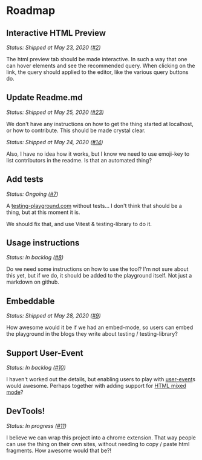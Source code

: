 # Roadmap

## Interactive HTML Preview

_Status: Shipped at May 23, 2020 ([#2](https://github.com/testing-library/testing-playground/issues/2))_

The html preview tab should be made interactive. In such a way that one can hover elements and see the recommended query. When clicking on the link, the query should applied to the editor, like the various query buttons do.

## Update Readme.md

_Status: Shipped at May 25, 2020 ([#23](https://github.com/testing-library/testing-playground/pull/23))_

We don't have any instructions on how to get the thing started at localhost, or how to contribute. This should be made crystal clear.

_Status: Shipped at May 24, 2020 ([#14](https://github.com/testing-library/testing-playground/issues/4))_

Also, I have no idea how it works, but I know we need to use emoji-key to list contributors in the readme. Is that an automated thing?

## Add tests

_Status: Ongoing ([#7](https://github.com/testing-library/testing-playground/issues/7))_

A [testing-playground.com] without tests... I don't think that should be a thing, but at this moment it is.

We should fix that, and use Vitest & testing-library to do it.

## Usage instructions

_Status: In backlog ([#8](https://github.com/testing-library/testing-playground/issues/8))_

Do we need some instructions on how to use the tool? I'm not sure about this yet, but if we do, it should be added to the playground itself. Not just a markdown on github.

## Embeddable

_Status: Shipped at May 28, 2020 ([#9](https://github.com/testing-library/testing-playground/issues/9))_

How awesome would it be if we had an embed-mode, so users can embed the playground in the blogs they write about testing / testing-library?

## Support User-Event

_Status: In backlog ([#10](https://github.com/testing-library/testing-playground/issues/10))_

I haven't worked out the details, but enabling users to play with [user-event]s would awesome. Perhaps together with adding support for [HTML mixed mode]?

## DevTools!

_Status: In progress ([#11](https://github.com/testing-library/testing-playground/issues/11))_

I believe we can wrap this project into a chrome extension. That way people can use the thing on their own sites, without needing to copy / paste html fragments. How awesome would that be?!

[testing-playground.com]: https://testing-playground.com
[html mixed mode]: https://codemirror.net/mode/htmlmixed/index.html
[user-event]: https://testing-library.com/docs/ecosystem-user-event
